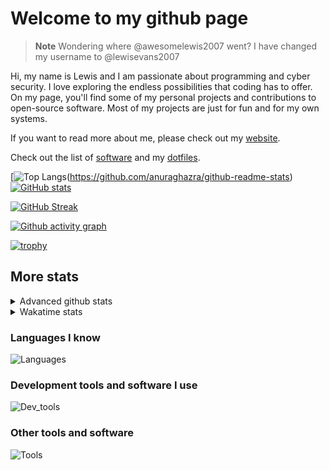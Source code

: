 # Welcome to my github page

> **Note**
> Wondering where @awesomelewis2007 went? I have changed my username to @lewisevans2007

Hi, my name is Lewis and I am passionate about programming and cyber security. I love exploring the endless possibilities that coding has to offer. On my page, you'll find some of my personal projects and contributions to open-source software. Most of my projects are just for fun and for my own systems.

If you want to read more about me, please check out my [website](https://lewisevans2007.github.io/).

Check out the list of [software](https://github.com/lewisevans2007/lewisevans2007/blob/master/software.md) and my [dotfiles](https://github.com/lewisevans2007/dotfiles).

[![Top Langs](https://github-readme-stats.vercel.app/api/top-langs/?username=lewisevans2007&hide=html,css,jupyter%20notebook&langs_count=10&layout=donut&theme=transparent&exclude_repo=GPT-code-repository,Obsidian_vault,Apple-PowerManagement,Apple-Security,CMake,qemu,swift,tcpdump,xnu)(https://github.com/anuraghazra/github-readme-stats) 
[![GitHub stats](https://github-readme-stats.vercel.app/api?username=lewisevans2007&show_icons=true&theme=transparent)](https://github.com/anuraghazra/github-readme-stats)

[![GitHub Streak](https://streak-stats.demolab.com?user=lewisevans2007&theme=transparent)](https://git.io/streak-stats)

[![Github activity graph](https://github-readme-activity-graph.vercel.app/graph?username=lewisevans2007&theme=github-compact&area=true)](https://github.com/ashutosh00710/github-readme-activity-graph)

[![trophy](https://github-profile-trophy.vercel.app/?username=lewisevans2007&theme=darkhub)](https://github.com/ryo-ma/github-profile-trophy)

## More stats
<details close>
<summary>Advanced github stats</summary>
<br>
  
![Metrics](https://raw.githubusercontent.com/lewisevans2007/lewisevans2007/master/github-metrics.svg)
  
</details>

<details close>
<summary>Wakatime stats</summary>
<br>

<!--START_SECTION:waka-->

```txt
Python         55 mins         ███████▓░░░░░░░░░░░░░░░░░   30.93 %
HTML           37 mins         █████▒░░░░░░░░░░░░░░░░░░░   20.90 %
Markdown       33 mins         ████▓░░░░░░░░░░░░░░░░░░░░   18.69 %
Makefile       11 mins         █▓░░░░░░░░░░░░░░░░░░░░░░░   06.70 %
JSON           10 mins         █▒░░░░░░░░░░░░░░░░░░░░░░░   05.65 %
Java           7 mins          █░░░░░░░░░░░░░░░░░░░░░░░░   04.28 %
Other          4 mins          ▓░░░░░░░░░░░░░░░░░░░░░░░░   02.79 %
Assembly       4 mins          ▓░░░░░░░░░░░░░░░░░░░░░░░░   02.66 %
Bash           4 mins          ▓░░░░░░░░░░░░░░░░░░░░░░░░   02.43 %
C              2 mins          ▒░░░░░░░░░░░░░░░░░░░░░░░░   01.49 %
Git Config     2 mins          ▒░░░░░░░░░░░░░░░░░░░░░░░░   01.18 %
Roff           2 mins          ▒░░░░░░░░░░░░░░░░░░░░░░░░   01.17 %
CMake          0 secs          ░░░░░░░░░░░░░░░░░░░░░░░░░   00.45 %
Ezhil          0 secs          ░░░░░░░░░░░░░░░░░░░░░░░░░   00.35 %
YAML           0 secs          ░░░░░░░░░░░░░░░░░░░░░░░░░   00.19 %
```

<!--END_SECTION:waka-->
</details>

### Languages I know
![Languages](https://skillicons.dev/icons?i=python,cpp,cs,c,javascript,nodejs,dotnet,bash,css,html,rust)
### Development tools and software I use
![Dev_tools](https://skillicons.dev/icons?i=git,docker,github,googlecloud,vscode,visualstudio,raspberrypi,linux,powershell,replit)
### Other tools and software
![Tools](https://skillicons.dev/icons?i=blender,ps,pr,ai,xd,figma)
